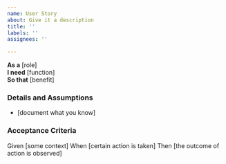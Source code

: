 ```yaml
---
name: User Story
about: Give it a description
title: ''
labels: ''
assignees: ''

---
```


**As a** [role]  
 **I need** [function]  
 **So that** [benefit]  
   
 ### Details and Assumptions
 * [document what you know]
   
 ### Acceptance Criteria  
   

 Given [some context]
 When [certain action is taken]
 Then [the outcome of action is observed]
